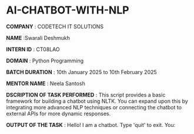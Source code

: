 # AI-CHATBOT-WITH-NLP

**COMPANY** : CODETECH IT SOLUTIONS

**NAME** :Swarali Deshmukh

**INTERN ID** : CT08LAO

**DOMAIN** : Python Programming

**BATCH DURATION** : 10th January 2025 to 10th February 2025

**MENTOR NAME** : Neela Santosh

**DSCRIPTION OF TASK PERFORMED** : This script provides a basic framework for building a chatbot using NLTK. You can expand upon this by integrating more advanced NLP techniques or connecting the chatbot to external APIs for more dynamic responses.

**OUTPUT OF THE TASK** :
Hello! I am a chatbot. Type 'quit' to exit.
You: 
